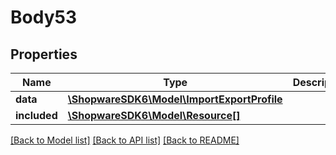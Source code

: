 # Body53

## Properties
Name | Type | Description | Notes
------------ | ------------- | ------------- | -------------
**data** | [**\ShopwareSDK6\Model\ImportExportProfile**](ImportExportProfile.md) |  | [optional] 
**included** | [**\ShopwareSDK6\Model\Resource[]**](Resource.md) |  | [optional] 

[[Back to Model list]](../../README.md#documentation-for-models) [[Back to API list]](../../README.md#documentation-for-api-endpoints) [[Back to README]](../../README.md)

